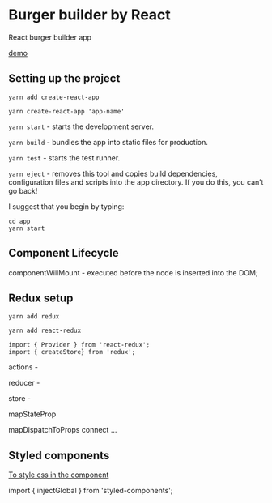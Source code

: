 # Burger builder by React
React burger builder app

[demo](https://julia-dizhak.github.io/burger-builder/app/demo/)

## Setting up the project

```yarn add create-react-app```

```yarn create-react-app 'app-name'```

```yarn start``` - starts the development server.

```yarn build``` - bundles the app into static files for production.

```yarn test``` - starts the test runner.

```yarn eject``` - removes this tool and copies build dependencies, configuration files
and scripts into the app directory. If you do this, you can’t go back!

I suggest that you begin by typing:
```
cd app
yarn start
```

## Component Lifecycle
componentWillMount - executed before the node is inserted into the DOM;


## Redux setup
```yarn add redux```

```yarn add react-redux```

```
import { Provider } from 'react-redux';
import { createStore} from 'redux';
```

actions -

reducer -

store -

mapStateProp

mapDispatchToProps
connect ...

## Styled components
[To style css in the component](https://www.styled-components.com/)

import { injectGlobal } from 'styled-components';

